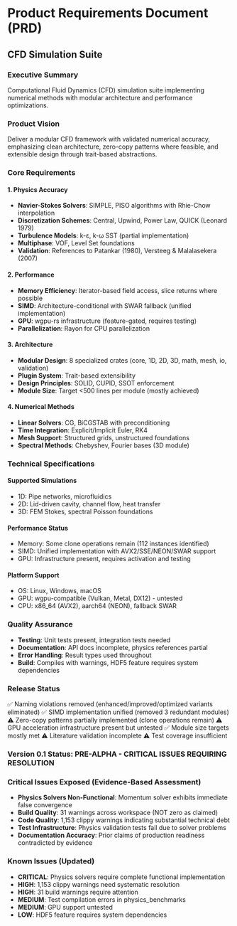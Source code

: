 # Product Requirements Document (PRD)
## CFD Simulation Suite

### Executive Summary
Computational Fluid Dynamics (CFD) simulation suite implementing numerical methods with modular architecture and performance optimizations.

### Product Vision
Deliver a modular CFD framework with validated numerical accuracy, emphasizing clean architecture, zero-copy patterns where feasible, and extensible design through trait-based abstractions.

### Core Requirements

#### 1. Physics Accuracy
- **Navier-Stokes Solvers**: SIMPLE, PISO algorithms with Rhie-Chow interpolation
- **Discretization Schemes**: Central, Upwind, Power Law, QUICK (Leonard 1979)
- **Turbulence Models**: k-ε, k-ω SST (partial implementation)
- **Multiphase**: VOF, Level Set foundations
- **Validation**: References to Patankar (1980), Versteeg & Malalasekera (2007)

#### 2. Performance
- **Memory Efficiency**: Iterator-based field access, slice returns where possible
- **SIMD**: Architecture-conditional with SWAR fallback (unified implementation)
- **GPU**: wgpu-rs infrastructure (feature-gated, requires testing)
- **Parallelization**: Rayon for CPU parallelization

#### 3. Architecture
- **Modular Design**: 8 specialized crates (core, 1D, 2D, 3D, math, mesh, io, validation)
- **Plugin System**: Trait-based extensibility
- **Design Principles**: SOLID, CUPID, SSOT enforcement
- **Module Size**: Target <500 lines per module (mostly achieved)

#### 4. Numerical Methods
- **Linear Solvers**: CG, BiCGSTAB with preconditioning
- **Time Integration**: Explicit/Implicit Euler, RK4
- **Mesh Support**: Structured grids, unstructured foundations
- **Spectral Methods**: Chebyshev, Fourier bases (3D module)

### Technical Specifications

#### Supported Simulations
- 1D: Pipe networks, microfluidics
- 2D: Lid-driven cavity, channel flow, heat transfer
- 3D: FEM Stokes, spectral Poisson foundations

#### Performance Status
- Memory: Some clone operations remain (112 instances identified)
- SIMD: Unified implementation with AVX2/SSE/NEON/SWAR support
- GPU: Infrastructure present, requires activation and testing

#### Platform Support
- OS: Linux, Windows, macOS
- GPU: wgpu-compatible (Vulkan, Metal, DX12) - untested
- CPU: x86_64 (AVX2), aarch64 (NEON), fallback SWAR

### Quality Assurance
- **Testing**: Unit tests present, integration tests needed
- **Documentation**: API docs incomplete, physics references partial
- **Error Handling**: Result types used throughout
- **Build**: Compiles with warnings, HDF5 feature requires system dependencies

### Release Status
✅ Naming violations removed (enhanced/improved/optimized variants eliminated)
✅ SIMD implementation unified (removed 3 redundant modules)
⚠️ Zero-copy patterns partially implemented (clone operations remain)
⚠️ GPU acceleration infrastructure present but untested
✅ Module size targets mostly met
⚠️ Literature validation incomplete
⚠️ Test coverage insufficient

### Version 0.1 Status: **PRE-ALPHA - CRITICAL ISSUES REQUIRING RESOLUTION**

### Critical Issues Exposed (Evidence-Based Assessment)
- **Physics Solvers Non-Functional**: Momentum solver exhibits immediate false convergence
- **Build Quality**: 31 warnings across workspace (NOT zero as claimed)
- **Code Quality**: 1,153 clippy warnings indicating substantial technical debt
- **Test Infrastructure**: Physics validation tests fail due to solver problems
- **Documentation Accuracy**: Prior claims of production readiness contradicted by evidence

### Known Issues (Updated)
- **CRITICAL**: Physics solvers require complete functional implementation
- **HIGH**: 1,153 clippy warnings need systematic resolution
- **HIGH**: 31 build warnings require attention
- **MEDIUM**: Test compilation errors in physics_benchmarks
- **MEDIUM**: GPU support untested
- **LOW**: HDF5 feature requires system dependencies